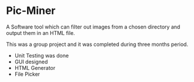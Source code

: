 # Pic-Miner
A Software tool which can filter out images from a chosen directory and output them in an HTML file.

This was a group project and it was completed during three months period.

* Unit Testing was done
* GUI designed
* HTML Generator
* File Picker
